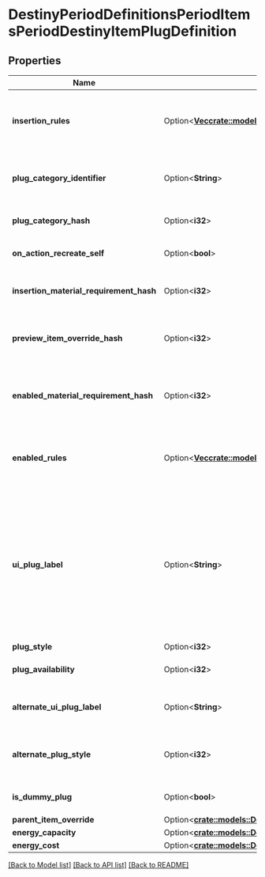 # DestinyPeriodDefinitionsPeriodItemsPeriodDestinyItemPlugDefinition

## Properties

Name | Type | Description | Notes
------------ | ------------- | ------------- | -------------
**insertion_rules** | Option<[**Vec<crate::models::DestinyPeriodDefinitionsPeriodItemsPeriodDestinyPlugRuleDefinition>**](Destiny.Definitions.Items.DestinyPlugRuleDefinition.md)> | The rules around when this plug can be inserted into a socket, aside from the socket's individual restrictions.  The live data DestinyItemPlugComponent.insertFailIndexes will be an index into this array, so you can pull out the failure strings appropriate for the user. | [optional]
**plug_category_identifier** | Option<**String**> | The string identifier for the plug's category. Use the socket's DestinySocketTypeDefinition.plugWhitelist to determine whether this plug can be inserted into the socket. | [optional]
**plug_category_hash** | Option<**i32**> | The hash for the plugCategoryIdentifier. You can use this instead if you wish: I put both in the definition for debugging purposes. | [optional]
**on_action_recreate_self** | Option<**bool**> | If you successfully socket the item, this will determine whether or not you get \"refunded\" on the plug. | [optional]
**insertion_material_requirement_hash** | Option<**i32**> | If inserting this plug requires materials, this is the hash identifier for looking up the DestinyMaterialRequirementSetDefinition for those requirements. | [optional]
**preview_item_override_hash** | Option<**i32**> | In the game, if you're inspecting a plug item directly, this will be the item shown with the plug attached. Look up the DestinyInventoryItemDefinition for this hash for the item. | [optional]
**enabled_material_requirement_hash** | Option<**i32**> | It's not enough for the plug to be inserted. It has to be enabled as well. For it to be enabled, it may require materials. This is the hash identifier for the DestinyMaterialRequirementSetDefinition for those requirements, if there is one. | [optional]
**enabled_rules** | Option<[**Vec<crate::models::DestinyPeriodDefinitionsPeriodItemsPeriodDestinyPlugRuleDefinition>**](Destiny.Definitions.Items.DestinyPlugRuleDefinition.md)> | The rules around whether the plug, once inserted, is enabled and providing its benefits.  The live data DestinyItemPlugComponent.enableFailIndexes will be an index into this array, so you can pull out the failure strings appropriate for the user. | [optional]
**ui_plug_label** | Option<**String**> | Plugs can have arbitrary, UI-defined identifiers that the UI designers use to determine the style applied to plugs. Unfortunately, we have neither a definitive list of these labels nor advance warning of when new labels might be applied or how that relates to how they get rendered. If you want to, you can refer to known labels to change your own styles: but know that new ones can be created arbitrarily, and we have no way of associating the labels with any specific UI style guidance... you'll have to piece that together on your end. Or do what we do, and just show plugs more generically, without specialized styles. | [optional]
**plug_style** | Option<**i32**> |  | [optional]
**plug_availability** | Option<**i32**> | Indicates the rules about when this plug can be used. See the PlugAvailabilityMode enumeration for more information! | [optional]
**alternate_ui_plug_label** | Option<**String**> | If the plug meets certain state requirements, it may have an alternative label applied to it. This is the alternative label that will be applied in such a situation. | [optional]
**alternate_plug_style** | Option<**i32**> | The alternate plug of the plug: only applies when the item is in states that only the server can know about and control, unfortunately. See AlternateUiPlugLabel for the related label info. | [optional]
**is_dummy_plug** | Option<**bool**> | If TRUE, this plug is used for UI display purposes only, and doesn't have any interesting effects of its own. | [optional]
**parent_item_override** | Option<[**crate::models::DestinyDefinitionsItemsDestinyItemPlugDefinitionParentItemOverride**](Destiny_Definitions_Items_DestinyItemPlugDefinition_parentItemOverride.md)> |  | [optional]
**energy_capacity** | Option<[**crate::models::DestinyDefinitionsItemsDestinyItemPlugDefinitionEnergyCapacity**](Destiny_Definitions_Items_DestinyItemPlugDefinition_energyCapacity.md)> |  | [optional]
**energy_cost** | Option<[**crate::models::DestinyDefinitionsItemsDestinyItemPlugDefinitionEnergyCost**](Destiny_Definitions_Items_DestinyItemPlugDefinition_energyCost.md)> |  | [optional]

[[Back to Model list]](../README.md#documentation-for-models) [[Back to API list]](../README.md#documentation-for-api-endpoints) [[Back to README]](../README.md)


